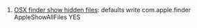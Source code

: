 1. [OSX finder show hidden files](https://ianlunn.co.uk/articles/quickly-showhide-hidden-files-mac-os-x-mavericks/): defaults write com.apple.finder AppleShowAllFiles YES


